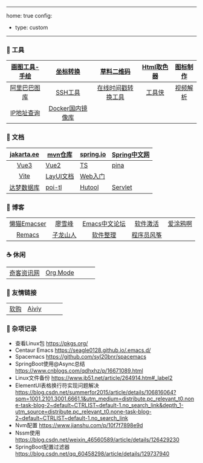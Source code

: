 
---
home: true
config:
  - type: custom
---


### 🔨 工具

| [画图工具-手绘](https://excalidraw.com/) |        [坐标转换](https://tool.lu/coordinate/)         |                [草料二维码](https://cli.im/)                 | [Html取色器](https://m.runoob.com/tags/html-colorpicker.html) |  [图标制作](https://www.bitbug.net/)  |
| :--------------------------------------: | :----------------------------------------------------: | :----------------------------------------------------------: | :----------------------------------------------------------: | :-----------------------------------: |
| [阿里巴巴图库](https://www.iconfont.cn/) | [SSH工具](https://mobaxterm.mobatek.net/download.html) | [在线时间戳转换工具](https://www.beijing-time.org/shijianchuo/) | [工具侠](http://tool.6zkx.com/Tools/Certificate/CertNumMakeUp) | [视频解析](https://shuiyinla.com/cn/) |
|    [IP地址查询](https://tool.lu/ip/)     |    [Docker国内镜像库](https://atomhub.openatom.cn/)    |                                                              |                                                              |                                       |


### 📑 文档

| [jakarta.ee](https://jakarta.ee/specifications/platform/10/apidocs/) | [mvn仓库](https://mvnrepository.com/)              | [spring.io](https://spring.io/)                              | [Spring中文网](https://springdoc.cn/)                        |
| :----------------------------------------------------------: | -------------------------------------------------- | ------------------------------------------------------------ | ------------------------------------------------------------ |
|     [Vue3](https://cn.vuejs.org/guide/introduction.html)     | [Vue2](https://v2.cn.vuejs.org/)                   | [TS](https://ts.nodejs.cn/docs/handbook/typescript-from-scratch.html) | [pina](https://pinia.vuejs.org/zh/introduction.html)         |
|             [Vite](https://vitejs.cn/vite3-cn/)              | [LayUI文档](https://lln.kim/layui/doc/)            | [Web入门](https://developer.mozilla.org/zh-CN/docs/Learn/Getting_started_with_the_web) |                                                              |
| [达梦数据库](https://eco.dameng.com/document/dm/zh-cn/faq/)  | [poi-tl](https://deepoove.com/poi-tl/#_why_poi_tl) | [Hutool](https://www.hutool.cn/)                             | [Servlet](https://jakarta.ee/learn/docs/jakartaee-tutorial/current/index.html) |



### 🍺 博客

|                                                   |                                        |                                            |                                         |                                   |
| :-----------------------------------------------: | :------------------------------------: | :----------------------------------------: | :-------------------------------------: | :-------------------------------: |
| [懒猫Emacser](https://manateelazycat.github.io/) | [廖雪峰](https://www.liaoxuefeng.com/) | [Emacs中文论坛](https://emacs-china.org/) | [软件激活](https://www.exception.site/) | [爱涂鸦啊](https://aituyaa.com/) |
|           [Remacs](https://remacs.fun/)           | [子龙山人](https://zilongshanren.com)  |    [软件整理](https://soft.xubin.org/)    | [程序员风筝](https://www.moonkite.cn/) |                                   |

### ☕ 休闲

|                                         |                                                              |      |      |      |
| :-------------------------------------: | :----------------------------------------------------------: | ---- | ---- | ---- |
| [奇客资讯网](https://www.solidot.org/) | [Org Mode](https://blog.csdn.net/u010994434/article/details/113647518) |      |      |      |



### 🧲 友情链接

|                                                           |                                                  |      |      |      |
| :-------------------------------------------------------: | :----------------------------------------------: | ---- | ---- | ---- |
| [软购](https://apsgo.com/store/product/windows-11?id=703) | [Aiviy](https://www.aiviy.com/item/workstations) |      |      |      |

### 🔖 杂项记录

- 查看Linux包    https://pkgs.org/
- Centaur Emacs  https://seagle0128.github.io/.emacs.d/
- Spacemacs     https://github.com/syl20bnr/spacemacs
- SpringBoot使用@Async总结 https://www.cnblogs.com/qdhxhz/p/16671089.html
- Linux文件备份 https://www.jb51.net/article/264914.htm#_label2
- ElementUI表格换行符实现问题解决 https://blog.csdn.net/summerfor2015/article/details/106816064?spm=1001.2101.3001.6661.1&utm_medium=distribute.pc_relevant_t0.none-task-blog-2~default~CTRLIST~default-1.no_search_link&depth_1-utm_source=distribute.pc_relevant_t0.none-task-blog-2~default~CTRLIST~default-1.no_search_link
- Nvm配置 https://www.jianshu.com/p/10f7f7898e9d
- Nssm使用 https://blog.csdn.net/weixin_46560589/article/details/126429230
- SpringBoot配置过滤器 https://blog.csdn.net/qq_60458298/article/details/129737940
